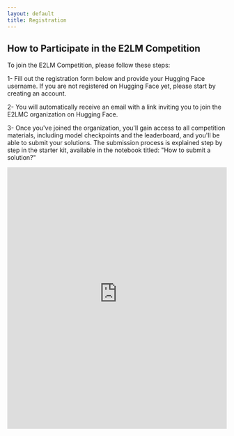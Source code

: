 ```yaml
---
layout: default
title: Registration
---
```



## How to Participate in the E2LM Competition

To join the E2LM Competition, please follow these steps:

1- Fill out the registration form below and provide your Hugging Face username. If you are not registered on Hugging Face yet, please start by creating an account.

2- You will automatically receive an email with a link inviting you to join the E2LMC organization on Hugging Face.

3- Once you've joined the organization, you'll gain access to all competition materials, including model checkpoints and the leaderboard, and you'll be able to submit your solutions. The submission process is explained step by step in the starter kit, available in the notebook titled:
"How to submit a solution?"

<iframe
  src="https://e2lmc-competition-leaderboard.hf.space/"
  width="100%"
  height="600"
  frameborder="0"
></iframe>

<!-- <iframe src="https://docs.google.com/forms/d/e/1FAIpQLSdyjLEfjln5cq8T6l5P-F1nDRZEDe349b2VwW6PffspkXtWhw/viewform?embedded=true" width="640" height="1010" frameborder="0" marginheight="0" marginwidth="0">Loading…</iframe> -->